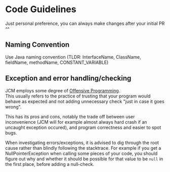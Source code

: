 # Code Guidelines
Just personal preference, you can always make changes after your initial PR ^^

## Naming Convention
Use Java naming convention (TLDR: InterfaceName, ClassName, fieldName, methodName, CONSTANT_VARIABLE)

## Exception and error handling/checking
JCM employs some degree of [Offensive Programming](https://en.wikipedia.org/wiki/Offensive_programming).  
This usually refers to the practice of trusting that your program would behave as expected and not adding unnecessary check "just in case it goes wrong".

This has its pros and cons, notably the trade off between user inconvenience (JCM will for example almost always hard crash if an uncaught exception occured), and program correctness and easier to spot bugs.

When investigating errors/exceptions, it is advised to dig through the root cause rather than blindly following the stacktrace. For example if you get a NullPointerException when calling some pieces of your code, you should figure out why and whether it should be possible for that value to be `null` in the first place, before adding a null-check.